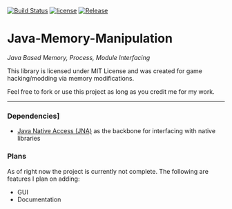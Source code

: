 [![Build Status](https://travis-ci.org/Jonatino/Java-Memory-Manipulation.svg?branch=master)](https://travis-ci.org/Jonatino/Java-Memory-Manipulation)
[![license](https://img.shields.io/badge/license-LGPL%203.0-yellowgreen.svg)](https://github.com/Jonatino/Java-Memory-Manipulation/blob/master/LICENSE)
[![Release](https://jitpack.io/v/Jonatino/Java-Memory-Manipulation.svg)](https://jitpack.io/#Jonatino/Java-Memory-Manipulation)

# Java-Memory-Manipulation
_Java Based Memory, Process, Module Interfacing_

This library is licensed under MIT License and was created for game hacking/modding via memory modifications.

Feel free to fork or use this project as long as you credit me for my work.

---

### Dependencies]

- [Java Native Access (JNA)](https://github.com/java-native-access/jna) as the backbone for interfacing with native libraries

### Plans

As of right now the project is currently not complete. The following are features I plan on adding:
 - GUI
 - Documentation
